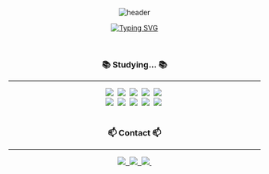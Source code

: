 <div align="center">
  
  ![header](https://capsule-render.vercel.app/api?type=Waving&color=0:F3E5F5,100:CE93D8)

  [![Typing SVG](https://readme-typing-svg.herokuapp.com?font=Oleo+Script&color=D1BEE5&size=35&center=true&vCenter=true&width=430&height=42&lines=Hi+there+👋+I'm+Dain+💜)](https://git.io/typing-svg)
</div>
</br>

<h3 align="center">📚 Studying... 📚</h3>
<hr/>
<div align="center">
  <img src="https://img.shields.io/badge/SpringBoot-339933?style=flat&logo=SpringBoot&logoColor=white" />&nbsp
  <img src="https://img.shields.io/badge/java-%23ED8B00.svg?style=flat&logo=openjdk&logoColor=white" />&nbsp
  <img src="https://img.shields.io/badge/django-%23092E20.svg?style=flat&logo=django&logoColor=white" />&nbsp
  <img src="https://img.shields.io/badge/DJANGO-REST-ff1709?style=flat&logo=django&logoColor=white&color=ff1709&labelColor=gray" />&nbsp
  <img src="https://img.shields.io/badge/python-3670A0?style=flat&logo=python&logoColor=ffdd54" />&nbsp
  <!--
  <img src="https://img.shields.io/badge/c-%2300599C.svg?style=flat&logo=c&logoColor=white" />&nbsp
  <img src="https://img.shields.io/badge/c++-%2300599C.svg?style=flat&logo=c%2B%2B&logoColor=white" />
  -->
  </br>
  <img src="https://img.shields.io/badge/mysql-4479A1.svg?style=flat&logo=mysql&logoColor=white" />&nbsp
  <img src="https://img.shields.io/badge/AWS-%23FF9900.svg?style=flat&logo=amazon-aws&logoColor=white" />&nbsp
  <img src="https://img.shields.io/badge/Postman-FF6C37?style=flat&logo=postman&logoColor=white" />&nbsp
  <img src="https://img.shields.io/badge/git-%23F05033.svg?style=flat&logo=git&logoColor=white" />&nbsp
  <img src="https://img.shields.io/badge/github-%23121011.svg?style=flat&logo=github&logoColor=white" />&nbsp
</div>
</br>

<h3 align="center">📫 Contact 📫</h3>
<hr/>
<div align="center">
  <a href="">
    <img src="https://img.shields.io/badge/Notion-%23000000.svg?style=flat&logo=notion&logoColor=white" />&nbsp
  <a href="">
    <img src="https://img.shields.io/badge/Velog-1EBC8F?style=flat&logo=velog&logoColor=white" />&nbsp
  </a>
  <a href="mailto:dain0928@g.hongik.ac.kr">
    <img
      src="https://img.shields.io/badge/dain0928@g.hongik.ac.kr-D14836?style=flat&logo=gmail&logoColor=white"/>&nbsp
  </a>
</div>


<!--
**dainnida/dainnida** is a ✨ _special_ ✨ repository because its `README.md` (this file) appears on your GitHub profile.

Here are some ideas to get you started:

- 🔭 I’m currently working on ...
- 🌱 I’m currently learning ...
- 👯 I’m looking to collaborate on ...
- 🤔 I’m looking for help with ...
- 💬 Ask me about ...
- 📫 How to reach me: ...
- 😄 Pronouns: ...
- ⚡ Fun fact: ...
-->
